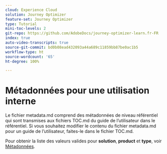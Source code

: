 ```yaml
---
cloud: Experience Cloud
solution: Journey Optimizer
feature-set: Journey Optimizer
type: Tutorial
mini-toc-levels: 2
git-repo: https://github.com/AdobeDocs/journey-optimizer-learn.fr-FR
index: true
auto-video-transcripts: true
source-git-commit: bd0b08ead432093a44a689c11859bb87be0ac1b5
workflow-type: ht
source-wordcount: '65'
ht-degree: 100%

---
```



# Métadonnées pour une utilisation interne

Le fichier metadata.md comprend des métadonnées de niveau référentiel qui sont transmises aux fichiers TOC.md du guide de l’utilisateur dans le référentiel. Si vous souhaitez modifier le contenu du fichier metadata.md pour un guide de l’utilisateur, faites-le dans le fichier TOC.md.

Pour obtenir la liste des valeurs valides pour **solution**, **product** et **type**, voir [Métadonnées](https://experienceleague.adobe.com/docs/authoring-guide-exl/using/editing/user-guide-setup/metadata.html?lang=fr).
